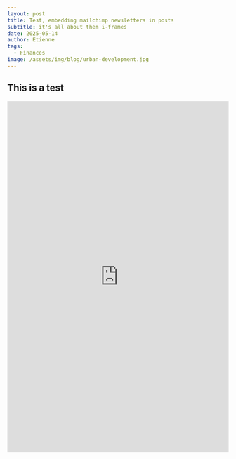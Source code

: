 ```yaml
---
layout: post
title: Test, embedding mailchimp newsletters in posts
subtitle: it's all about them i-frames
date: 2025-05-14
author: Etienne
tags:
  - Finances
image: /assets/img/blog/urban-development.jpg
---
```


## This is a test

<iframe 
  src="https://mailchi.mp/parkingreform/parking-reforms-perfect-partner-meet-single-stair-design-14187747" 
  width="100%" 
  height="800px" 
  frameborder="0"
  style="border: none; background: transparent;"
></iframe>
